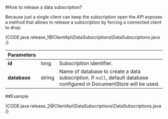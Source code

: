﻿#How to release a data subscription?

Because just a single client can keep the subscription open the API exposes a method that allows to release a subscription by forcing a connected client to drop:

{CODE:java release_1@ClientApi\DataSubscriptions\DataSubscriptions.java /}

| Parameters | | |
| ------------- | ------------- | ----- |
| **id** | long | Subscription identifier. |
| **database** | string | Name of database to create a data subscription. If `null`, default database configured in DocumentStore will be used. |

##Example

{CODE:java release_2@ClientApi\DataSubscriptions\DataSubscriptions.java /}